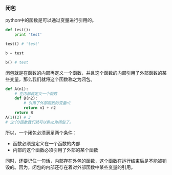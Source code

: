 ### 闭包
python中的函数是可以通过变量进行引用的。

```python
def test():
    print 'test'

test() # 'test'

b = test

b() # test
```

闭包就是在函数的内部再定义一个函数，并且这个函数的内部引用了外部函数的某些变量，那么我们就将这个函数称之为闭包。

```python
def A(n1):
    # 在内部再定义一个函数
    def B(n2):
        # 引用了外部函数的变量n1
        return n1 + n2
    return B
A(1)(2) # 3
# 这个B函数我们就可以称之为闭包了。
```
所以，一个闭包必须满足两个条件：

* 函数必须是定义在一个函数的内部
* 内部的这个函数必须引用了外部的某个函数

同时，还要记住一句话，内部存在外包的函数，这个函数在运行结束后是不能被销毁的。因为，闭包的内部还存在着对外部函数中某些变量的引用。